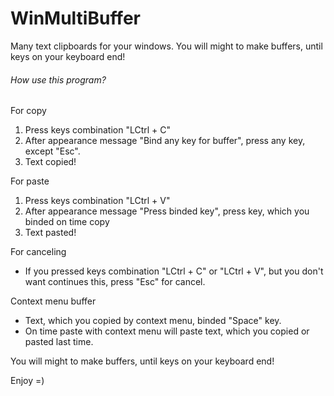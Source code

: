 # WinMultiBuffer
Many text clipboards for your windows.
You will might to make buffers, until keys on your keyboard end!
###### How use this program? ###### 
For copy
1. Press keys combination "LCtrl + C"
2. After appearance message "Bind any key for buffer", press any key, except "Esc".
3. Text copied!

For paste
1. Press keys combination "LCtrl + V"
2. After appearance message "Press binded key", press key, which you binded on time copy
3. Text pasted!

For canceling
- If you pressed keys combination "LCtrl + C" or "LCtrl + V", but you don't want continues this, press "Esc" for cancel.

Context menu buffer
- Text, which you copied by context menu, binded "Space" key.
- On time paste with context menu will paste text, which you copied or pasted last time.

You will might to make buffers, until keys on your keyboard end!

Enjoy =)
